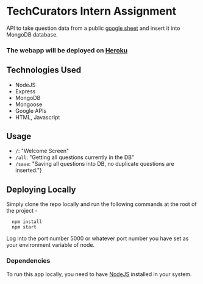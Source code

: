 # TechCurators Intern Assignment
API to take question data from a public [google sheet](https://docs.google.com/spreadsheets/d/1y9FaIqgfUYcuBsfFzKrdCA3-hiw6fcsD_B3dau525n4/edit?usp=sharing) and insert it into MongoDB database.

### The webapp will be deployed on [Heroku](https://techcurators-intern-assignment.herokuapp.com/)

## Technologies Used
+ NodeJS
+ Express
+ MongoDB
+ Mongoose
+ Google APIs
+ HTML, Javascript

## Usage
+ ```/```: "Welcome Screen"
+ ```/all```: "Getting all questions currently in the DB"
+ ```/save```: "Saving all questions into DB, no duplicate questions are inserted."}

## Deploying Locally
Simply clone the repo locally and run the following commands at the root of the project - 
```
  npm install
  npm start
```
Log into the port number 5000 or whatever port number you have set as your environment variable of node.

### Dependencies
To run this app locally, you need to have [NodeJS](https://nodejs.org/en/) installed in your system.